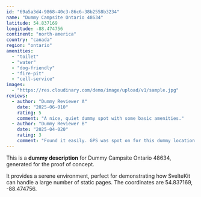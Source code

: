 ```yaml
---
id: "69a5a3d4-9868-40c3-86c6-38b2558b3234"
name: "Dummy Campsite Ontario 48634"
latitude: 54.837169
longitude: -88.474756
continent: "north-america"
country: "canada"
region: "ontario"
amenities:
  - "toilet"
  - "water"
  - "dog-friendly"
  - "fire-pit"
  - "cell-service"
images:
  - "https://res.cloudinary.com/demo/image/upload/v1/sample.jpg"
reviews:
  - author: "Dummy Reviewer A"
    date: "2025-06-010"
    rating: 5
    comment: "A nice, quiet dummy spot with some basic amenities."
  - author: "Dummy Reviewer B"
    date: "2025-04-020"
    rating: 3
    comment: "Found it easily. GPS was spot on for this dummy location."
---
```


This is a **dummy description** for Dummy Campsite Ontario 48634, generated for the proof of concept.

It provides a serene environment, perfect for demonstrating how SvelteKit can handle a large number of static pages. The coordinates are 54.837169, -88.474756.
